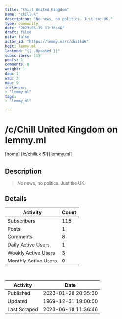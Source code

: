 ```yaml
---
title: "Chill United Kingdom" 
name: "chilluk"
description: "No news, no politics. Just the UK."
type: community
date: "2023-06-19 11:36:46"
draft: false
nsfw: false
actor_id: "https://lemmy.ml/c/chilluk"
host: lemmy.ml
lastmod: "{[ .Updated }}"
subscribers: 115
posts: 1
comments: 8
weight: 1
dau: 1
wau: 3
mau: 9
instances:
- "lemmy_ml"
tags: 
- "lemmy_ml"

---
```


# /c/Chill United Kingdom on lemmy.ml

[[home](/)]
[[/c/chilluk 🌎](https://lemmy.ml/c/chilluk)]
[[lemmy.ml](/instances/lemmy_ml)]


## Description 

<blockquote class="description">
No news, no politics. Just the UK.
</blockquote>


## Details

| Activity | Count  |
|----------------------|---|
| Subscribers          | 115 |
| Posts                | 1  |
| Comments             | 8  |
| Daily Active Users   | 1  |
| Weekly Active Users  | 3  |
| Monthly Active Users | 9  |

<br>

| Activity | Date |
|----------------------|---|
| Published            | 2023-01-28 20:35:30 |
| Updated              | 1969-12-31 19:00:00 |
| Last Scraped         | 2023-06-19 11:36:46 |
